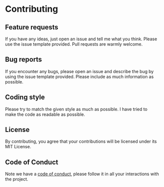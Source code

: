 # Contributing

## Feature requests

If you have any ideas, just open an issue and tell me what you think. Please use the issue template provided. Pull requests are warmly welcome.

## Bug reports

If you encounter any bugs, please open an issue and describe the bug by using the issue template provided. Please include as much information as possible.

## Coding style

Please try to match the given style as much as possible. I have tried to make the code as readable as possible.

## License

By contributing, you agree that your contributions will be licensed under its MIT License.

## Code of Conduct

Note we have a [code of conduct](CODE_OF_CONDUCT.md), please follow it in all your interactions with the project.
